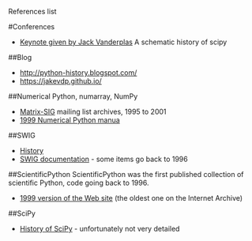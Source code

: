 References list

#Conferences
- [Keynote given by Jack Vanderplas](https://www.youtube.com/watch?v=5GlNDD7qbP4&index=3&list=PLYx7XA2nY5Gcpabmu61kKcToLz0FapmHu) A schematic history of scipy

##Blog
- http://python-history.blogspot.com/
- https://jakevdp.github.io/

##Numerical Python, numarray, NumPy
 - [Matrix-SIG](http://mail.python.org/pipermail/matrix-sig/) mailing list archives, 1995 to 2001
 - [1999 Numerical Python manua](http://www.lassp.cornell.edu/sethna/DM/Documentation/numpy.pdf)
 
##SWIG
 - [History](http://www.swig.org/history.html)
 - [SWIG documentation](http://www.swig.org/doc.html) - some items go back to 1996

##ScientificPython
ScientificPython was the first published collection of scientific Python, code going back to 1996.
 - [1999 version of the Web site](https://web.archive.org/web/19991005025855/http://starship.python.net/crew/hinsen/scientific.html) (the oldest one on the Internet Archive)

##SciPy
 - [History of SciPy](http://wiki.scipy.org/History_of_SciPy) - unfortunately not very detailed

